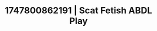 ---
categories:
- Pussy eating
- Gangbang fantasy
- BookTok after dark
- Workplace fantasy
- Tan line fetish
image: /assets/images/1747800862191.jpg
layout: post
seo:
  description: Featured content with artistic Scat Fetish, ABDL Play. HD images available.
  keywords: Scat Fetish, ABDL Play
  og_image: /assets/images/1747800862191.jpg
  schema_type: VisualArtwork
tags:
- ABDL Play
- '#1747800862191'
- Scat Fetish
title: 1747800862191 | Scat Fetish ABDL Play
---